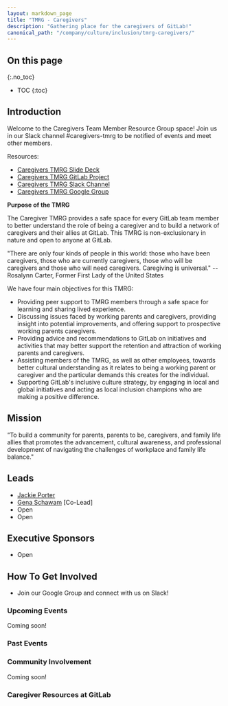 ```yaml
---
layout: markdown_page
title: "TMRG - Caregivers"
description: "Gathering place for the caregivers of GitLab!"
canonical_path: "/company/culture/inclusion/tmrg-caregivers/"
---
```


## On this page
{:.no_toc}

- TOC
{:toc}

## Introduction

Welcome to the Caregivers Team Member Resource Group space! Join us in our Slack channel #caregivers-tmrg to be notified of events and meet other members.

Resources:
* [Caregivers TMRG Slide Deck](https://docs.google.com/presentation/d/1Fn5c9a_jn1mvECzSALaYCaPckK_6ONzsPZsJGLhRRLQ/edit?usp=sharing)
* [Caregivers TMRG GitLab Project](https://gitlab.com/gitlab-com/caregivers-tmrg)
* [Caregivers TMRG Slack Channel](https://gitlab.slack.com/archives/C04N06LM5EV)
* [Caregivers TMRG Google Group]()

**Purpose of the TMRG**

The Caregiver TMRG provides a safe space for every GitLab team member to better understand the role of being a caregiver and to build a network of caregivers and their allies at GitLab. This TMRG is non-exclusionary in nature and open to anyone at GitLab.

"There are only four kinds of people in this world: those who have been caregivers, those who are currently caregivers, those who will be caregivers and those who will need caregivers. Caregiving is universal." --  Rosalynn Carter, Former First Lady of the United States

We have four main objectives for this TMRG:

- Providing peer support to TMRG members through a safe space for learning and sharing lived experience.  
- Discussing issues faced by working parents and caregivers, providing insight into potential improvements, and offering support to prospective working parents caregivers.       
- Providing advice and recommendations to GitLab on initiatives and activities that may better support the retention and attraction of working parents and caregivers.
-  Assisting members of the TMRG, as well as other employees, towards better cultural understanding as it relates to being a working parent or caregiver and the particular demands this creates for the individual.
- Supporting GitLab's inclusive culture strategy, by engaging in local and global initiatives and acting as local inclusion champions who are making a positive difference.

## Mission

“To build a community for parents, parents to be, caregivers, and family life allies that promotes the advancement, cultural awareness, and professional development of navigating the challenges of workplace and family life balance."


## Leads
* [Jackie Porter](https://gitlab.com/sheelaviswanathan)
* [Gena Schawam](https://gitlab.com/cs.wang) [Co-Lead]
* Open
* Open 

## Executive Sponsors
*  Open 

## How To Get Involved
* Join our Google Group and connect with us on Slack!

### Upcoming Events 

Coming soon! 

### Past Events 

### Community Involvement 

Coming soon! 

### Caregiver Resources at GitLab 

